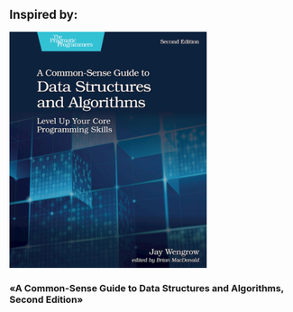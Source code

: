 ## Inspired by:

<img src="./img/book.png" width="350" alt="Level Up Your Core Programming Skills">

### **«A Common-Sense Guide to Data Structures and Algorithms, Second Edition»**
